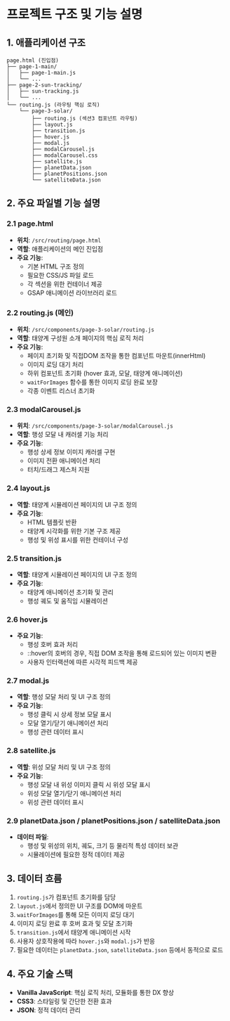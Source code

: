 # 프로젝트 구조 및 기능 설명

## 1. 애플리케이션 구조

```
page.html (진입점)
├── page-1-main/
│   ├── page-1-main.js
│   └── ...
├── page-2-sun-tracking/
│   ├── sun-tracking.js
│   └── ...
└── routing.js (라우팅 핵심 로직)
    └── page-3-solar/
        ├── routing.js (섹션3 컴포넌트 라우팅)
        ├── layout.js
        ├── transition.js
        ├── hover.js
        ├── modal.js
        ├── modalCarousel.js
        ├── modalCarousel.css
        ├── satellite.js
        ├── planetData.json
        ├── planetPositions.json
        └── satelliteData.json
```

## 2. 주요 파일별 기능 설명

### 2.1 page.html

- **위치**: `/src/routing/page.html`
- **역할**: 애플리케이션의 메인 진입점
- **주요 기능**:
  - 기본 HTML 구조 정의
  - 필요한 CSS/JS 파일 로드
  - 각 섹션을 위한 컨테이너 제공
  - GSAP 애니메이션 라이브러리 로드

### 2.2 routing.js (메인)

- **위치**: `/src/components/page-3-solar/routing.js`
- **역할**: 태양계 구성원 소개 페이지의 핵심 로직 처리
- **주요 기능**:
  - 페이지 초기화 및 직접DOM 조작을 통한 컴포넌트 마운트(innerHtml)
  - 이미지 로딩 대기 처리
  - 하위 컴포넌트 초기화 (hover 효과, 모달, 태양계 애니메이션)
  - `waitForImages` 함수를 통한 이미지 로딩 완료 보장
  - 각종 이벤트 리스너 초기화

### 2.3 modalCarousel.js

- **위치**: `/src/components/page-3-solar/modalCarousel.js`
- **역할**: 행성 모달 내 캐러셀 기능 처리
- **주요 기능**:
  - 행성 상세 정보 이미지 캐러셀 구현
  - 이미지 전환 애니메이션 처리
  - 터치/드래그 제스처 지원

### 2.4 layout.js

- **역할**: 태양계 시뮬레이션 페이지의 UI 구조 정의
- **주요 기능**:
  - HTML 템플릿 반환
  - 태양계 시각화를 위한 기본 구조 제공
  - 행성 및 위성 표시를 위한 컨테이너 구성

### 2.5 transition.js

- **역할**: 태양계 시뮬레이션 페이지의 UI 구조 정의
- **주요 기능**:
  - 태양계 애니메이션 초기화 및 관리
  - 행성 궤도 및 움직임 시뮬레이션

### 2.6 hover.js

- **주요 기능**:
  - 행성 호버 효과 처리
  - ::hover의 호버의 경우, 직접 DOM 조작을 통해 로드되어 있는 이미지 변환
  - 사용자 인터랙션에 따른 시각적 피드백 제공

### 2.7 modal.js

- **역할**: 행성 모달 처리 및 UI 구조 정의
- **주요 기능**:
  - 행성 클릭 시 상세 정보 모달 표시
  - 모달 열기/닫기 애니메이션 처리
  - 행성 관련 데이터 표시

### 2.8 satellite.js

- **역할**: 위성 모달 처리 및 UI 구조 정의
- **주요 기능**:
  - 행성 모달 내 위성 이미지 클릭 시 위성 모달 표시
  - 위성 모달 열기/닫기 애니메이션 처리
  - 위성 관련 데이터 표시

### 2.9 planetData.json / planetPositions.json / satelliteData.json

- **데이터 파일**:
  - 행성 및 위성의 위치, 궤도, 크기 등 물리적 특성 데이터 보관
  - 시뮬레이션에 필요한 정적 데이터 제공

## 3. 데이터 흐름

1. `routing.js`가 컴포넌트 초기화를 담당
2. `layout.js`에서 정의한 UI 구조를 DOM에 마운트
3. `waitForImages`를 통해 모든 이미지 로딩 대기
4. 이미지 로딩 완료 후 호버 효과 및 모달 초기화
5. `transition.js`에서 태양계 애니메이션 시작
6. 사용자 상호작용에 따라 `hover.js`와 `modal.js`가 반응
7. 필요한 데이터는 `planetData.json`, `satelliteData.json` 등에서 동적으로 로드

## 4. 주요 기술 스택

- **Vanilla JavaScript**: 핵심 로직 처리, 모듈화를 통한 DX 향상
- **CSS3**: 스타일링 및 간단한 전환 효과
- **JSON**: 정적 데이터 관리
